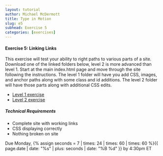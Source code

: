 ```yaml
---
layout: tutorial
author: Michael McDermott
title: Type in Motion
slug: e5
subhead: Exercise 5
categories: [exercises]
---
```

#### Exercise 5: Linking Links
This exercise will test your ability to right paths to various parts of a site. Download one of the linked folders below, level 2 is more advanced than level 1. Start at the main index.html page and move through the site following the instructions. The level 1 folder will have you add CSS, images, and anchor paths along with some class and id additions. The level 2 folder will have those parts along with additional CSS edits.

* [Level 1 exercise](https://www.dropbox.com/sh/nmjbww2a09w7hun/AADcZipdB_2fM28v7umZZYd6a?dl=0)
* [Level 2 exercise](https://www.dropbox.com/sh/frn9ap1g3n1x9jl/AADmYHUNGl4p-lFWzRJ0UqRPa?dl=0)

##### Technical Requirements
* Complete site with working links
* CSS displaying correctly
* Nothing broken on site

<span class="due">Due Monday, {% assign seconds = 7 | times: 24 | times: 60 | times: 60 %}{{ page.date | date: "%s" | plus: seconds | date: "%B %d" }} by 4:30pm ET</span>
